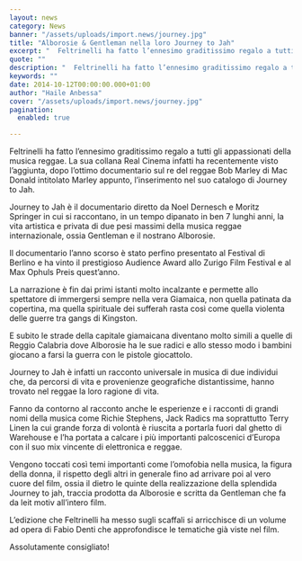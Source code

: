 ```yaml
---
layout: news
category: News
banner: "/assets/uploads/import.news/journey.jpg"
title: "Alborosie & Gentleman nella loro Journey to Jah"
excerpt: "  Feltrinelli ha fatto l’ennesimo graditissimo regalo a tutti gli appassionati della musica reggae. La sua collana Real Cinema infatti ha recentemente visto l’aggiunta, dopo l’ottimo documentario sul re del reggae Bob Marley di Mac Donald intitolato Marley appunto, l’inserimento nel suo catalogo di Journey to Jah. Journey to Jah è il documentario diretto da [&hellip"
quote: ""
description: "  Feltrinelli ha fatto l’ennesimo graditissimo regalo a tutti gli appassionati della musica reggae. La sua collana Real Cinema infatti ha recentemente visto l’aggiunta, dopo l’ottimo documentario sul re del reggae Bob Marley di Mac Donald intitolato Marley appunto, l’inserimento nel suo catalogo di Journey to Jah. Journey to Jah è il documentario diretto da [&hellip"
keywords: ""
date: 2014-10-12T00:00:00.000+01:00
author: "Haile Anbessa"
cover: "/assets/uploads/import.news/journey.jpg"
pagination:
  enabled: true

---
```


[](https://hotmc.com/wp-content/uploads/2014/10/journey.jpg)

Feltrinelli ha fatto l’ennesimo graditissimo regalo a tutti gli appassionati della musica reggae. La sua collana Real Cinema infatti ha recentemente visto l’aggiunta, dopo l’ottimo documentario sul re del reggae Bob Marley di Mac Donald intitolato Marley appunto, l’inserimento nel suo catalogo di Journey to Jah.

Journey to Jah è il documentario diretto da Noel Dernesch e Moritz Springer in cui si raccontano, in un tempo dipanato in ben 7 lunghi anni, la vita artistica e privata di due pesi massimi della musica reggae internazionale, ossia Gentleman e il nostrano Alborosie.

Il documentario l’anno scorso è stato perfino presentato al Festival di Berlino e ha vinto il prestigioso Audience Award allo Zurigo Film Festival e al Max Ophuls Preis quest’anno.

La narrazione è fin dai primi istanti molto incalzante e permette allo spettatore di immergersi sempre nella vera Giamaica, non quella patinata da copertina, ma quella spirituale dei sufferah rasta così come quella violenta delle guerre tra gangs di Kingston.

E subito le strade della capitale giamaicana diventano molto simili a quelle di Reggio Calabria dove Alborosie ha le sue radici e allo stesso modo i bambini giocano a farsi la guerra con le pistole giocattolo.

Journey to Jah è infatti un racconto universale in musica di due individui che, da percorsi di vita e provenienze geografiche distantissime, hanno trovato nel reggae la loro ragione di vita.

Fanno da contorno al racconto anche le esperienze e i racconti di grandi nomi della musica come Richie Stephens, Jack Radics ma soprattutto Terry Linen la cui grande forza di volontà è riuscita a portarla fuori dal ghetto di Warehouse e l’ha portata a calcare i più importanti palcoscenici d’Europa con il suo mix vincente di elettronica e reggae.

Vengono toccati così temi importanti come l’omofobia nella musica, la figura della donna, il rispetto degli altri in generale fino ad arrivare poi al vero cuore del film, ossia il dietro le quinte della realizzazione della splendida Journey to jah, traccia prodotta da Alborosie e scritta da Gentleman che fa da leit motiv all’intero film.

L’edizione che Feltrinelli ha messo sugli scaffali si arricchisce di un volume ad opera di Fabio Denti che approfondisce le tematiche già viste nel film.

Assolutamente consigliato!